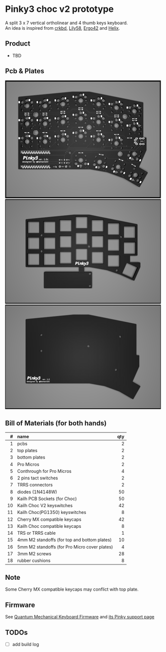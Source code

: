 # Pinky3 choc v2 prototype

A split 3 x 7 vertical ortholinear and 4 thumb keys keyboard.  
An idea is inspired from [crkbd](https://github.com/foostan/crkbd), [Lily58](https://github.com/kata0510/Lily58), [Ergo42](https://github.com/Biacco42/Ergo42) and [Helix](https://github.com/MakotoKurauchi/helix).  

## Product

<!-- ![product](product.jpg) -->

- TBD

## Pcb & Plates

![pcb](pcb/Pinky3-pcb.png)
![top plate](top-plate&cover-plate/Pinky3-top-plate.png)
![bottom plate](bottom-plate/Pinky3-bottom-plate.png)
<!-- ![plates](plates/Pinky3-plates.png) -->

## Bill of Materials (for both hands)

| # | name | qty |
| ---: | :--- | ---: |
| 1 | pcbs | 2 |
| 2 | top plates | 2 |
| 3 | bottom plates | 2 |
| 4 | Pro Micros | 2 |
| 5 | Conthrough for Pro Micros | 4 |
| 6 | 2 pins tact switches | 2 |
| 7 | TRRS connectors | 2 |
| 8 | diodes (1N4148W) | 50 |
| 9 | Kailh PCB Sockets (for Choc) | 50 |
| 10 | Kailh Choc V2 keyswitches | 42 |
| 11 | Kailh Choc(PG1350) keyswitches | 8 |
| 12 | Cherry MX compatible keycaps | 42 |
| 13 | Kailh Choc compatible keycaps | 8 |
| 14 | TRS or TRRS cable | 1 |
| 15 | 4mm M2 standoffs (for top and bottom plates) | 10 |
| 16 | 5mm M2 standoffs (for Pro Micro cover plates) | 4 |
| 17 | 3mm M2 screws | 28 |
| 18 | rubber cushions | 8 |

## Note

Some Cherry MX compatible keycaps may conflict with top plate.

## Firmware

See [Quantum Mechanical Keyboard Firmware](https://qmk.fm) and [its Pinky support page](https://github.com/qmk/qmk_firmware/blob/master/keyboards/pinky/readme.md)

## TODOs

- [ ] add build log

